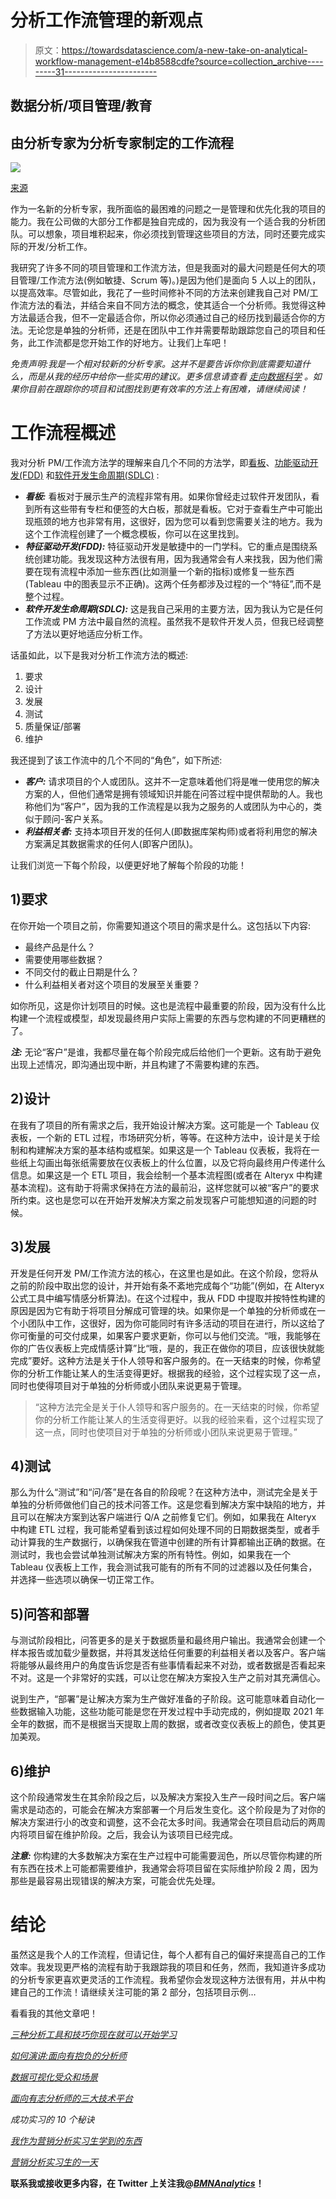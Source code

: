 # 分析工作流管理的新观点

> 原文：<https://towardsdatascience.com/a-new-take-on-analytical-workflow-management-e14b8588cdfe?source=collection_archive---------31----------------------->

## 数据分析/项目管理/教育

## 由分析专家为分析专家制定的工作流程

![](img/d36718475ada61f9270add78c1c68d56.png)

[来源](https://unsplash.com/photos/5fNmWej4tAA)

作为一名新的分析专家，我所面临的最困难的问题之一是管理和优先化我的项目的能力。我在公司做的大部分工作都是独自完成的，因为我没有一个适合我的分析团队。可以想象，项目堆积起来，你必须找到管理这些项目的方法，同时还要完成实际的开发/分析工作。

我研究了许多不同的项目管理和工作流方法，但是我面对的最大问题是任何大的项目管理/工作流方法(例如敏捷、Scrum 等)。)是因为他们是面向 5 人以上的团队，以提高效率。尽管如此，我花了一些时间修补不同的方法来创建我自己对 PM/工作流方法的看法，并结合来自不同方法的概念，使其适合一个分析师。我觉得这种方法最适合我，但不一定最适合你，所以你必须通过自己的经历找到最适合你的方法。无论您是单独的分析师，还是在团队中工作并需要帮助跟踪您自己的项目和任务，此工作流都是您开始工作的好地方。让我们上车吧！

*免责声明:我是一个相对较新的分析专家。这并不是要告诉你你到底需要知道什么，而是从我的经历中给你一些实用的建议。更多信息请查看* [*走向数据科学*](https://towardsdatascience.com/) *。如果你目前在跟踪你的项目和试图找到更有效率的方法上有困难，请继续阅读！*

# 工作流程概述

我对分析 PM/工作流方法学的理解来自几个不同的方法学，即[看板](https://www.atlassian.com/agile/kanban)、[功能驱动开发(FDD)](https://www.planview.com/resources/articles/fdd-agile/) 和[软件开发生命周期(SDLC)](https://phoenixnap.com/blog/software-development-life-cycle) :

*   ***看板:*** 看板对于展示生产的流程非常有用。如果你曾经走过软件开发团队，看到所有这些带有专栏和便签的大白板，那就是看板。它对于查看生产中可能出现瓶颈的地方也非常有用，这很好，因为您可以看到您需要关注的地方。我为这个工作流程创建了一个概念模板，你可以在这里找到。
*   ***特征驱动开发(FDD):*** 特征驱动开发是敏捷中的一门学科。它的重点是围绕系统创建功能。我发现这种方法很有用，因为我通常会有人来找我，因为他们需要在现有流程中添加一些东西(比如测量一个新的指标)或修复一些东西(Tableau 中的图表显示不正确)。这两个任务都涉及过程的一个“特征”,而不是整个过程。
*   ***软件开发生命周期(SDLC):*** 这是我自己采用的主要方法，因为我认为它是任何工作流或 PM 方法中最自然的流程。虽然我不是软件开发人员，但我已经调整了方法以更好地适应分析工作。

话虽如此，以下是我对分析工作流方法的概述:

1.  要求
2.  设计
3.  发展
4.  测试
5.  质量保证/部署
6.  维护

我还提到了该工作流中的几个不同的“角色”，如下所述:

*   ***客户:*** 请求项目的个人或团队。这并不一定意味着他们将是唯一使用您的解决方案的人，但他们通常是拥有领域知识并能在问答过程中提供帮助的人。我也称他们为“客户”，因为我的工作流程是以我为之服务的人或团队为中心的，类似于顾问-客户关系。
*   ***利益相关者:*** 支持本项目开发的任何人(即数据库架构师)或者将利用您的解决方案满足其数据需求的任何人(即客户团队)。

让我们浏览一下每个阶段，以便更好地了解每个阶段的功能！

## 1)要求

在你开始一个项目之前，你需要知道这个项目的需求是什么。这包括以下内容:

*   最终产品是什么？
*   需要使用哪些数据？
*   不同交付的截止日期是什么？
*   什么利益相关者对这个项目的发展至关重要？

如你所见，这是你计划项目的时候。这也是流程中最重要的阶段，因为没有什么比构建一个流程或模型，却发现最终用户实际上需要的东西与您构建的不同更糟糕的了。

***注:*** 无论“客户”是谁，我都尽量在每个阶段完成后给他们一个更新。这有助于避免出现上述情况，即沟通出现中断，并且构建了不需要构建的东西。

## 2)设计

在我有了项目的所有需求之后，我开始设计解决方案。这可能是一个 Tableau 仪表板，一个新的 ETL 过程，市场研究分析，等等。在这种方法中，设计是关于绘制和构建解决方案的基本结构或框架。如果这是一个 Tableau 仪表板，我将在一些纸上勾画出每张纸需要放在仪表板上的什么位置，以及它将向最终用户传递什么信息。如果这是一个 ETL 项目，我会绘制一个基本流程图(或者在 Alteryx 中构建基本流程)。这有助于将需求保持在方法的最前沿，这样您就可以被“客户”的要求所约束。这也是您可以在开始开发解决方案之前发现客户可能想知道的问题的时候。

## 3)发展

开发是任何开发 PM/工作流方法的核心，在这里也是如此。在这个阶段，您将从之前的阶段中取出您的设计，并开始有条不紊地完成每个“功能”(例如，在 Alteryx 公式工具中编写情感分析算法)。在这个过程中，我从 FDD 中提取并按特性构建的原因是因为它有助于将项目分解成可管理的块。如果你是一个单独的分析师或在一个小团队中工作，这很好，因为你可能同时有许多活动的项目在进行，所以这给了你可衡量的可交付成果，如果客户要求更新，你可以与他们交流。“哦，我能够在你的广告仪表板上完成情感计算”比“哦，是的，我正在做你的项目，应该很快就能完成”要好。这种方法是关于仆人领导和客户服务的。在一天结束的时候，你希望你的分析工作能让某人的生活变得更好。根据我的经验，这个过程实现了这一点，同时也使得项目对于单独的分析师或小团队来说更易于管理。

> “这种方法完全是关于仆人领导和客户服务的。在一天结束的时候，你希望你的分析工作能让某人的生活变得更好。以我的经验来看，这个过程实现了这一点，同时也使项目对于单独的分析师或小团队来说更易于管理。”

## 4)测试

那么为什么“测试”和“问/答”是在各自的阶段呢？在这种方法中，测试完全是关于单独的分析师做他们自己的技术问答工作。这是您看到解决方案中缺陷的地方，并且可以在解决方案到达客户端进行 Q/A 之前修复它们。例如，如果我在 Alteryx 中构建 ETL 过程，我可能希望看到该过程如何处理不同的日期数据类型，或者手动计算我的生产数据行，以确保我在管道中创建的所有计算都输出正确的数据。在测试时，我也会尝试单独测试解决方案的所有特性。例如，如果我在一个 Tableau 仪表板上工作，我会测试我可能有的所有不同的过滤器以及任何集合，并选择一些选项以确保一切正常工作。

## 5)问答和部署

与测试阶段相比，问答更多的是关于数据质量和最终用户输出。我通常会创建一个样本报告或加载少量数据，并将其发送给任何重要的利益相关者以及客户。客户端将能够从最终用户的角度告诉您是否有些事情看起来不对劲，或者数据是否看起来不对。这是一个非常好的实践，可以让您在解决方案投入生产之前对其充满信心。

说到生产，“部署”是让解决方案为生产做好准备的子阶段。这可能意味着自动化一些数据输入功能，这些功能可能是您在开发过程中手动完成的，例如提取 2021 年全年的数据，而不是根据当天提取上周的数据，或者改变仪表板上的颜色，使其更加美观。

## 6)维护

这个阶段通常发生在其余阶段之后，以及解决方案投入生产一段时间之后。客户端需求是动态的，可能会在解决方案部署一个月后发生变化。这个阶段是为了对你的解决方案进行小的改变和调整，这不会花太多时间。我通常会在项目启动后的两周内将项目留在维护阶段。之后，我会认为该项目已经完成。

***注意:*** 你构建的大多数解决方案在生产过程中可能需要润色，所以尽管你构建的所有东西在技术上可能都需要维护，我通常会将项目留在实际维护阶段 2 周，因为那些是最容易出现错误的解决方案，可能会优先处理。

# 结论

虽然这是我个人的工作流程，但请记住，每个人都有自己的偏好来提高自己的工作效率。我发现更严格的流程有助于我跟踪我的项目和任务，然而，我知道许多成功的分析专家更喜欢更灵活的工作流程。我希望你会发现这种方法很有用，并从中构建自己的工作流！请继续关注可能的第 2 部分，包括项目示例…

看看我的其他文章吧！

[*三种分析工具和技巧你现在就可以开始学习*](/3-analytics-tools-and-skills-you-can-start-learning-now-b98d89adeaf0)

[*如何演讲:面向有抱负的分析师*](/how-to-present-for-aspiring-analysts-c0c0b15555c5)

[*数据可视化受众和场景*](/data-visualization-audiences-and-scenarios-ffe64adcd364)

[*面向有志分析师的三大技术平台*](/three-tech-stacks-for-aspiring-analysts-5cde49a22337)

[](/10-tips-for-a-successful-internship-e8f0c14cd3d3)*成功实习的 10 个秘诀*

*[*我作为营销分析实习生学到的东西*](/what-i-learned-as-a-marketing-analytics-intern-f96307976bb3)*

*[*营销分析实习生的一天*](/a-day-in-the-life-of-a-marketing-analytics-intern-2bed4d11d30f)*

**联系我或接收更多内容，在 Twitter 上关注我@*[*BMNAnalytics*](https://twitter.com/BMNAnalytics)*！**